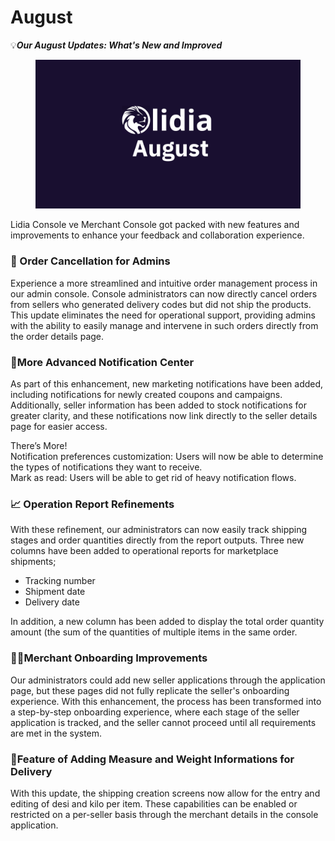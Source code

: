 # August

💡_**Our August Updates: What's New and Improved**_

<figure><img src="../.gitbook/assets/Adsız tasarım.png" alt=""><figcaption></figcaption></figure>

Lidia Console ve Merchant Console got packed with new features and improvements to enhance your feedback and collaboration experience.

### 🚚 Order Cancellation for Admins

Experience a more streamlined and intuitive order management process in our admin console. Console administrators can now directly cancel orders from sellers who generated delivery codes but did not ship the products. This update eliminates the need for operational support, providing admins with the ability to easily manage and intervene in such orders directly from the order details page.

### 🔔More Advanced Notification Center

As part of this enhancement, new marketing notifications have been added, including notifications for newly created coupons and campaigns. Additionally, seller information has been added to stock notifications for greater clarity, and these notifications now link directly to the seller details page for easier access.

There’s More!\
Notification preferences customization: Users will now be able to determine the types of notifications they want to receive.\
Mark as read: Users will be able to get rid of heavy notification flows.

### 📈 Operation Report Refinements

With these refinement, our administrators can now easily track shipping stages and order quantities directly from the report outputs. Three new columns have been added to operational reports for marketplace shipments;

* Tracking number
* Shipment date
* Delivery date

In addition, a new column has been added to display the total order quantity amount (the sum of the quantities of multiple items in the same order.

### 👨‍💼Merchant Onboarding Improvements

Our administrators could add new seller applications through the application page, but these pages did not fully replicate the seller's onboarding experience. With this enhancement, the process has been transformed into a step-by-step onboarding experience, where each stage of the seller application is tracked, and the seller cannot proceed until all requirements are met in the system.

### 📝Feature of Adding Measure and Weight Informations for Delivery

With this update, the shipping creation screens now allow for the entry and editing of desi and kilo per item. These capabilities can be enabled or restricted on a per-seller basis through the merchant details in the console application.
